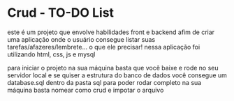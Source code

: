 # Crud - TO-DO List
este é um projeto que envolve habilidades front e backend afim de criar uma aplicação onde o usuário consegue listar suas tarefas/afazeres/lembrete... o que ele precisar! nessa aplicação foi utilizando html, css, js e mysql

para iniciar o projeto na sua máquina basta que você baixe e rode no seu servidor local e se quiser a estrutura do banco de dados você consegue um database.sql dentro da pasta sql para poder rodar completo na sua máquina basta nomear como crud e impotar o arquivo

